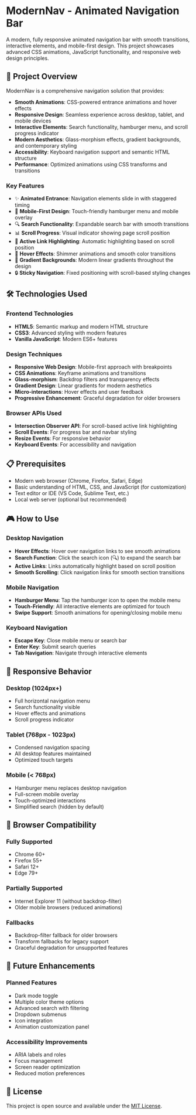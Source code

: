 # ModernNav - Animated Navigation Bar

A modern, fully responsive animated navigation bar with smooth transitions, interactive elements, and mobile-first design. This project showcases advanced CSS animations, JavaScript functionality, and responsive web design principles.

## 🚀 Project Overview

ModernNav is a comprehensive navigation solution that provides:

- **Smooth Animations**: CSS-powered entrance animations and hover effects
- **Responsive Design**: Seamless experience across desktop, tablet, and mobile devices
- **Interactive Elements**: Search functionality, hamburger menu, and scroll progress indicator
- **Modern Aesthetics**: Glass-morphism effects, gradient backgrounds, and contemporary styling
- **Accessibility**: Keyboard navigation support and semantic HTML structure
- **Performance**: Optimized animations using CSS transforms and transitions

### Key Features

- ✨ **Animated Entrance**: Navigation elements slide in with staggered timing
- 📱 **Mobile-First Design**: Touch-friendly hamburger menu and mobile overlay
- 🔍 **Search Functionality**: Expandable search bar with smooth transitions
- 📊 **Scroll Progress**: Visual indicator showing page scroll position
- 🎯 **Active Link Highlighting**: Automatic highlighting based on scroll position
- 🎨 **Hover Effects**: Shimmer animations and smooth color transitions
- 🌈 **Gradient Backgrounds**: Modern linear gradients throughout the design
- 🔒 **Sticky Navigation**: Fixed positioning with scroll-based styling changes

## 🛠️ Technologies Used

### Frontend Technologies
- **HTML5**: Semantic markup and modern HTML structure
- **CSS3**: Advanced styling with modern features
- **Vanilla JavaScript**: Modern ES6+ features

### Design Techniques
- **Responsive Web Design**: Mobile-first approach with breakpoints
- **CSS Animations**: Keyframe animations and transitions
- **Glass-morphism**: Backdrop filters and transparency effects
- **Gradient Design**: Linear gradients for modern aesthetics
- **Micro-interactions**: Hover effects and user feedback
- **Progressive Enhancement**: Graceful degradation for older browsers

### Browser APIs Used
- **Intersection Observer API**: For scroll-based active link highlighting
- **Scroll Events**: For progress bar and navbar styling
- **Resize Events**: For responsive behavior
- **Keyboard Events**: For accessibility and navigation

## 📋 Prerequisites

- Modern web browser (Chrome, Firefox, Safari, Edge)
- Basic understanding of HTML, CSS, and JavaScript (for customization)
- Text editor or IDE (VS Code, Sublime Text, etc.)
- Local web server (optional but recommended)

## 🎮 How to Use

### Desktop Navigation
- **Hover Effects**: Hover over navigation links to see smooth animations
- **Search Function**: Click the search icon (🔍) to expand the search bar
- **Active Links**: Links automatically highlight based on scroll position
- **Smooth Scrolling**: Click navigation links for smooth section transitions

### Mobile Navigation
- **Hamburger Menu**: Tap the hamburger icon to open the mobile menu
- **Touch-Friendly**: All interactive elements are optimized for touch
- **Swipe Support**: Smooth animations for opening/closing mobile menu

### Keyboard Navigation
- **Escape Key**: Close mobile menu or search bar
- **Enter Key**: Submit search queries
- **Tab Navigation**: Navigate through interactive elements

## 📱 Responsive Behavior

### Desktop (1024px+)
- Full horizontal navigation menu
- Search functionality visible
- Hover effects and animations
- Scroll progress indicator

### Tablet (768px - 1023px)
- Condensed navigation spacing
- All desktop features maintained
- Optimized touch targets

### Mobile (< 768px)
- Hamburger menu replaces desktop navigation
- Full-screen mobile overlay
- Touch-optimized interactions
- Simplified search (hidden by default)

## 🔧 Browser Compatibility

### Fully Supported
- Chrome 60+
- Firefox 55+
- Safari 12+
- Edge 79+

### Partially Supported
- Internet Explorer 11 (without backdrop-filter)
- Older mobile browsers (reduced animations)

### Fallbacks
- Backdrop-filter fallback for older browsers
- Transform fallbacks for legacy support
- Graceful degradation for unsupported features

## 🔄 Future Enhancements

### Planned Features
- Dark mode toggle
- Multiple color theme options
- Advanced search with filtering
- Dropdown submenus
- Icon integration
- Animation customization panel

### Accessibility Improvements
- ARIA labels and roles
- Focus management
- Screen reader optimization
- Reduced motion preferences

## 📄 License

This project is open source and available under the [MIT License](LICENSE).


